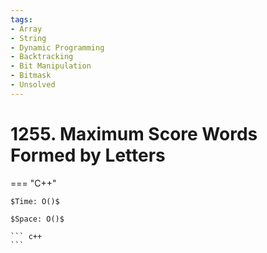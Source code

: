 ```yaml
---
tags:
- Array
- String
- Dynamic Programming
- Backtracking
- Bit Manipulation
- Bitmask
- Unsolved
---
```



# 1255. Maximum Score Words Formed by Letters

=== "C++"

    $Time: O()$

    $Space: O()$

    ``` c++
    ```